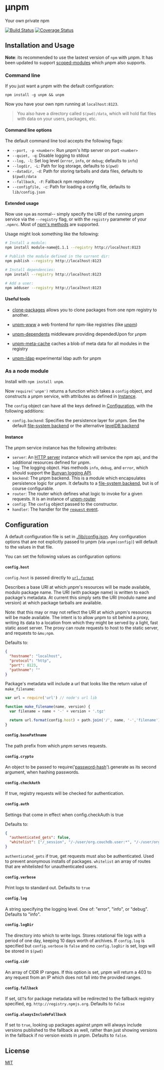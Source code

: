 &mu;npm
====

Your own private npm

[![Build Status](https://travis-ci.org/hayes/unpm.png?branch=master)](https://travis-ci.org/hayes/unpm)
[![Coverage Status](https://coveralls.io/repos/hayes/unpm/badge.png?branch=master)](https://coveralls.io/r/hayes/unpm?branch=master)

## Installation and Usage

**Note**: its recommended to use the lastest version of `npm` with &mu;npm. It has
been updated to support [scoped-modules] which &mu;npm also supports.

### Command line

If you just want a &mu;npm with the default configuration:

`
npm install -g unpm && unpm
`

Now you have your own npm running at `localhost:8123`.

> You also have a directory called `$(pwd)/data`, which will hold flat files
> with data on your users, packages, etc.

#### Command line options

The default command line tool accepts the following flags:

- `--port, -p <number>`: Run &mu;npm's http server on port `<number>`
- `--quiet, -q`: Disable logging to stdout
- `--log, -l`: Set log level (`error`, `info`, or `debug`; defaults to `info`)
- `--logdir, -L`: Path for log storage, defaults to `$(pwd)`
- `--datadir, -d`: Path for storing tarballs and data files, defaults to
`$(pwd)/data`
- `--fallback, -F`: Fallback npm repository
- `--configfile, -c`: Path for loading a config file, defaults to `lib/config.json`

#### Extended usage

Now use `npm` as normal-- simply specify the URI of the running &mu;npm service
via the `--registry` flag, or with the `registry` parameter of your `.npmrc`.
Most of [npm's methods](https://www.npmjs.org/doc/) are supported.

Usage might look something like the following:

```sh
# Install a module:
npm install module-name@1.1.1 --registry http://localhost:8123

# Publish the module defined in the current dir:
npm publish --registry http://localhost:8123

# Install dependencies:
npm install --registry http://localhost:8123

# Add a user:
npm adduser --registry http://localhost:8123
```

#### Useful tools

- [clone-packages](http://npm.im/clone-packages) allows you to clone packages
from one npm registry to another.

- [unpm-www](https://github.com/jarofghosts/unpm-www) a web frontend for npm-like
registries (like [&mu;npm](https://github.com/hayes/unpm))

- [unpm-dependents](https://github.com/jarofghosts/unpm-dependents) middleware providing dependedUpon for μnpm

- [unpm-meta-cache](https://github.com/hayes/unpm-meta-cache) caches a blob of meta data for all modules in the registry

- [unpm-ldap](https://github.com/hayes/unpm-ldap) experimental ldap auth for &mu;npm

### As a node module

Install with `npm install unpm`.

Now `require('unpm')` returns a function which takes a `config` object, and
constructs a &mu;npm service, with attributes as defined in [Instance](#instance).

The `config` object can have all the keys defined in
[Configuration](#configuration), with the following additions:

- `config.backend`: Specifies the persistence layer for &mu;npm. See the default
  [file-system backend][fs-back] or the alternative [levelDB
  backend][leveldb-back]

#### Instance

The &mu;npm service instance has the following attributes:

- `server`: An [HTTP
  server](http://nodejs.org/api/http.html#http_class_http_server) instance
  which will service the npm api, and the additional resources defined for
  &mu;npm.
- `log`: The logging object. Has methods `info`, `debug`, and `error`, which
  should support the
  [Bunyan logging API](https://github.com/trentm/node-bunyan#log-method-api).
- `backend`: The &mu;npm backend. This is a module which encapsulates
  persistence logic for &mu;npm. It defaults to a
  [file-system backend][fs-back], but is of course configurable.
- `router`: The router which defines what logic to invoke for a given requests.
  It is an instance of [&mu;npm-router](https://github.com/hayes/unpm-router)
- `config`: The `config` object passed to the constructor.
- `handler`: The handler for the [`request` event](http://nodejs.org/api/http.html#http_event_request).

## Configuration

A default configuration file is set in [./lib/config.json](./lib/config.json).
Any configuration options that are not explicitly passed to &mu;npm (via
`unpm(config)`) will default to the values in that file.

You can set the following values as configuration options:

#### `config.host`

  `config.host` is passed directly to
  [`url.format`](http://nodejs.org/api/url.html#url_url_format_urlobj)

  Describes a base URI at which &mu;npm's resources will be made
  available, modulo package name. The URI (with package name) is written to
  each package's metadata. At current this simply sets the URI (modulo name and
  version) at which package tarballs are available.

  Note: that this may or may not reflect the URI at which &mu;npm's resources
  will be made available.  The intent is to allow &mu;npm to sit behind a proxy,
  writing its data to a location from which they might be served by a light,
  fast static asset server. The proxy can route requests to host to the static
  server, and requests to `&mu;npm`.

  Defaults to:

  ```json
  {
    "hostname": "localhost",
    "protocol": "http",
    "port": 8123,
    "pathname": ""
  }
  ```

  Package's metadata will include a url that looks like the return value of
  `make_filename`:

  ```javascript
  var url = require('url') // node's url lib

  function make_filename(name, version) {
    var filename = name + '-' + version + '.tgz'

    return url.format(config.host) + path.join('/', name, '-','filename')
  }
  ```

#### `config.basePathname`

  The path prefix from which &mu;npm serves requests.

#### `config.crypto`

  An object to be passed to require('[password-hash][password-hash]').generate
  as its second argument, when hashing passwords.

#### `config.checkAuth`

  If true, registry requests will be checked for authentication.

#### `config.auth`

  Settings that come in effect when config.checkAuth is true

  Defaults to:

  ```json
  {
    "authenticated_gets": false,
    "whitelist": ["/_session", "/-/user/org.couchdb.user:*", "/-/user/org.couchdb.user:*/*/*'"]
  }
  ```
  `authenticated_gets` if true, get requests must also be authenticated. Used to prevent anonymous installs of packages.
  `whitelist` an array of routes that are whitelisted for unauthenticated users.


#### `config.verbose`

  Print logs to standard out. Defaults to `true`

#### `config.log`

  A string specifying the logging level. One of: "error", "info", or "debug".
  Defaults to "info".

#### `config.logDir`

  The directory into which to write logs. Stores rotational file logs with a
  period of one day, keeping 10 days worth of archives. If `config.log` is
  specified but `config.verbose` is `false` and no `config.logDir` is set,
  logs will be stored in `$(pwd)`

#### `config.cidr`

  An array of CIDR IP ranges. If this option is set, &mu;npm will return a 403
  to any request from an IP which does not fall into the provided ranges.

#### `config.fallback`

  If set, `GET`s for package metadata will be redirected to the fallback
  registry specified, eg. `http://registry.npmjs.org`. Defaults to `false`

#### `config.alwaysIncludeFallback`
  If set to `true`, looking up packages against &mu;npm will always include
  versions published to the fallback as well, rather than just showing versions
  in the fallback if no version exists in &mu;npm. Defaults to `false`.

## License

[MIT](./LICENSE)

[fs-back]: https://github.com/jarofghosts/unpm-fs-backend
[leveldb-back]: https://github.com/hayes/unpm-leveldb
[password-hash]: https://www.npmjs.org/package/password-hash
[scoped-modules]: https://docs.npmjs.com/enterprise/using-it
